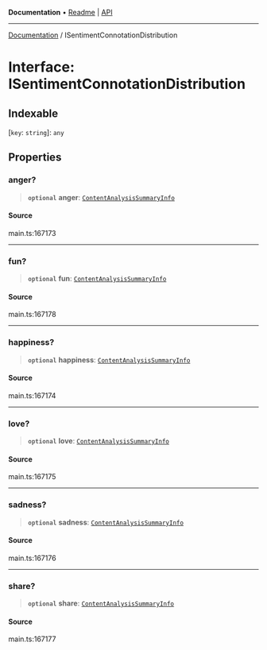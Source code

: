 **Documentation** • [Readme](../README.md) \| [API](../globals.md)

***

[Documentation](../README.md) / ISentimentConnotationDistribution

# Interface: ISentimentConnotationDistribution

## Indexable

 \[`key`: `string`\]: `any`

## Properties

### anger?

> **`optional`** **anger**: [`ContentAnalysisSummaryInfo`](../classes/ContentAnalysisSummaryInfo.md)

#### Source

main.ts:167173

***

### fun?

> **`optional`** **fun**: [`ContentAnalysisSummaryInfo`](../classes/ContentAnalysisSummaryInfo.md)

#### Source

main.ts:167178

***

### happiness?

> **`optional`** **happiness**: [`ContentAnalysisSummaryInfo`](../classes/ContentAnalysisSummaryInfo.md)

#### Source

main.ts:167174

***

### love?

> **`optional`** **love**: [`ContentAnalysisSummaryInfo`](../classes/ContentAnalysisSummaryInfo.md)

#### Source

main.ts:167175

***

### sadness?

> **`optional`** **sadness**: [`ContentAnalysisSummaryInfo`](../classes/ContentAnalysisSummaryInfo.md)

#### Source

main.ts:167176

***

### share?

> **`optional`** **share**: [`ContentAnalysisSummaryInfo`](../classes/ContentAnalysisSummaryInfo.md)

#### Source

main.ts:167177
